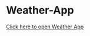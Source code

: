 ﻿# Weather-App

<a href="https://lateeep.github.io/Weather-App/" target="_blank">Click here to open Weather App</a>

